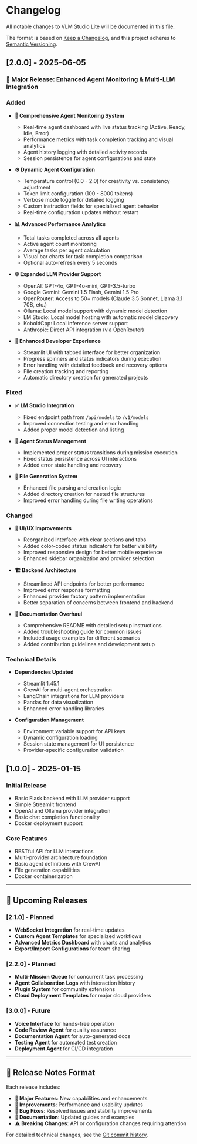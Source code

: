# Changelog

All notable changes to VLM Studio Lite will be documented in this file.

The format is based on [Keep a Changelog](https://keepachangelog.com/en/1.0.0/),
and this project adheres to [Semantic Versioning](https://semver.org/spec/v2.0.0.html).

## [2.0.0] - 2025-06-05

### 🎉 Major Release: Enhanced Agent Monitoring & Multi-LLM Integration

### Added
- **🤖 Comprehensive Agent Monitoring System**
  - Real-time agent dashboard with live status tracking (Active, Ready, Idle, Error)
  - Performance metrics with task completion tracking and visual analytics
  - Agent history logging with detailed activity records
  - Session persistence for agent configurations and state

- **⚙️ Dynamic Agent Configuration**
  - Temperature control (0.0 - 2.0) for creativity vs. consistency adjustment
  - Token limit configuration (100 - 8000 tokens)
  - Verbose mode toggle for detailed logging
  - Custom instruction fields for specialized agent behavior
  - Real-time configuration updates without restart

- **📊 Advanced Performance Analytics**
  - Total tasks completed across all agents
  - Active agent count monitoring
  - Average tasks per agent calculation
  - Visual bar charts for task completion comparison
  - Optional auto-refresh every 5 seconds

- **🌐 Expanded LLM Provider Support**
  - OpenAI: GPT-4o, GPT-4o-mini, GPT-3.5-turbo
  - Google Gemini: Gemini 1.5 Flash, Gemini 1.5 Pro
  - OpenRouter: Access to 50+ models (Claude 3.5 Sonnet, Llama 3.1 70B, etc.)
  - Ollama: Local model support with dynamic model detection
  - LM Studio: Local model hosting with automatic model discovery
  - KoboldCpp: Local inference server support
  - Anthropic: Direct API integration (via OpenRouter)

- **🔧 Enhanced Developer Experience**
  - Streamlit UI with tabbed interface for better organization
  - Progress spinners and status indicators during execution
  - Error handling with detailed feedback and recovery options
  - File creation tracking and reporting
  - Automatic directory creation for generated projects

### Fixed
- **✅ LM Studio Integration**
  - Fixed endpoint path from `/api/models` to `/v1/models`
  - Improved connection testing and error handling
  - Added proper model detection and listing

- **🔧 Agent Status Management**
  - Implemented proper status transitions during mission execution
  - Fixed status persistence across UI interactions
  - Added error state handling and recovery

- **📁 File Generation System**
  - Enhanced file parsing and creation logic
  - Added directory creation for nested file structures
  - Improved error handling during file writing operations

### Changed
- **🎨 UI/UX Improvements**
  - Reorganized interface with clear sections and tabs
  - Added color-coded status indicators for better visibility
  - Improved responsive design for better mobile experience
  - Enhanced sidebar organization and provider selection

- **🏗️ Backend Architecture**
  - Streamlined API endpoints for better performance
  - Improved error response formatting
  - Enhanced provider factory pattern implementation
  - Better separation of concerns between frontend and backend

- **📖 Documentation Overhaul**
  - Comprehensive README with detailed setup instructions
  - Added troubleshooting guide for common issues
  - Included usage examples for different scenarios
  - Added contribution guidelines and development setup

### Technical Details
- **Dependencies Updated**
  - Streamlit 1.45.1
  - CrewAI for multi-agent orchestration
  - LangChain integrations for LLM providers
  - Pandas for data visualization
  - Enhanced error handling libraries

- **Configuration Management**
  - Environment variable support for API keys
  - Dynamic configuration loading
  - Session state management for UI persistence
  - Provider-specific configuration validation

## [1.0.0] - 2025-01-15

### Initial Release
- Basic Flask backend with LLM provider support
- Simple Streamlit frontend
- OpenAI and Ollama provider integration
- Basic chat completion functionality
- Docker deployment support

### Core Features
- RESTful API for LLM interactions
- Multi-provider architecture foundation
- Basic agent definitions with CrewAI
- File generation capabilities
- Docker containerization

---

## 🚀 **Upcoming Releases**

### [2.1.0] - Planned
- **WebSocket Integration** for real-time updates
- **Custom Agent Templates** for specialized workflows
- **Advanced Metrics Dashboard** with charts and analytics
- **Export/Import Configurations** for team sharing

### [2.2.0] - Planned
- **Multi-Mission Queue** for concurrent task processing
- **Agent Collaboration Logs** with interaction history
- **Plugin System** for community extensions
- **Cloud Deployment Templates** for major cloud providers

### [3.0.0] - Future
- **Voice Interface** for hands-free operation
- **Code Review Agent** for quality assurance
- **Documentation Agent** for auto-generated docs
- **Testing Agent** for automated test creation
- **Deployment Agent** for CI/CD integration

---

## 📝 **Release Notes Format**

Each release includes:
- **🎉 Major Features**: New capabilities and enhancements
- **🔧 Improvements**: Performance and usability updates
- **🐛 Bug Fixes**: Resolved issues and stability improvements
- **📖 Documentation**: Updated guides and examples
- **⚠️ Breaking Changes**: API or configuration changes requiring attention

For detailed technical changes, see the [Git commit history](https://github.com/sorrowscry86/Codeystack/commits/main).
